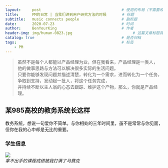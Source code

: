 ```yaml
---
layout:     post                                    # 使用的布局（不需要改）
title:      PM的日常 | 当我们讲到用户研究方法的时候       # 标题 
subtitle:   music connects people                   # 副标题
date:       2020-07-23                              # 时间
author:     BenYourKing                             # 作者
header-img: img/human-0823.jpg                           # 这篇文章标题背景图片
catalog: true                                       # 是否归档
tags:                                               # 标签
    - PM
---
```

            
            
>虽然不是每个人都能以产品经理为业，但在我看来，产品经理是一类人，                   
>他的做事思路与方法可以解决很多实际的生活问题。                    
>只要你能够发现问题并描述清楚，转化为一个需求，进而转化为一个任务，             
>争取到支持，发动起一批人，将这个任务完成，              
>并持续不断以主人翁的心态去跟踪、维护这个产物，那么，你就是产品经理。                         


## 某985高校的教务系统长这样

教务系统，想说一句爱你不简单。与你相处的三年时间里，虽不是常常与你见面，但你在我的心中却是无比的重要。
### 学生信息             
![](https://i.bmp.ovh/imgs/2020/06/720f245626f61a9f.png)           
*拿不出手的课程成绩被我打满了马赛克*             
